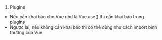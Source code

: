 1. Plugins
- Nếu cần khai báo cho Vue như là Vue.use() thì cần khai báo trong plugins
- Ngược lại, nếu không cần khai báo thì có thể dùng như cách import bình thường của Vue